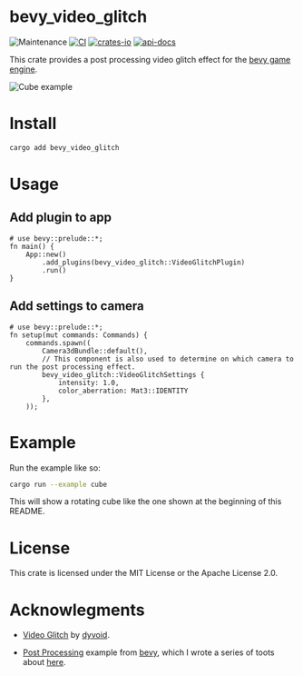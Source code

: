 # bevy_video_glitch
![Maintenance](https://img.shields.io/badge/maintenance-actively--developed-brightgreen.svg)
[![CI](https://github.com/shanecelis/bevy_video_glitch/actions/workflows/main.yml/badge.svg)](https://github.com/shanecelis/bevy_video_glitch/actions)
  [![crates-io](https://img.shields.io/crates/v/bevy_video_glitch.svg)](https://crates.io/crates/bevy_video_glitch)
  [![api-docs](https://docs.rs/bevy_video_glitch/badge.svg)](https://docs.rs/bevy_video_glitch)

This crate provides a post processing video glitch effect for the [bevy game engine](https://bevyengine.org). 

![Cube example](https://github.com/shanecelis/bevy_video_glitch/assets/54390/95100192-b1eb-4797-bce7-0c71b4f842f4)

# Install

``` sh
cargo add bevy_video_glitch
```

# Usage

## Add plugin to app
```compile
# use bevy::prelude::*;
fn main() {
    App::new()
        .add_plugins(bevy_video_glitch::VideoGlitchPlugin)
        .run()
}
```

## Add settings to camera

```compile
# use bevy::prelude::*;
fn setup(mut commands: Commands) {
    commands.spawn((
        Camera3dBundle::default(),
        // This component is also used to determine on which camera to run the post processing effect.
        bevy_video_glitch::VideoGlitchSettings {
            intensity: 1.0,
            color_aberration: Mat3::IDENTITY
        },
    ));
```

# Example

Run the example like so:

``` sh
cargo run --example cube
```

This will show a rotating cube like the one shown at the beginning of this README.

# License

This crate is licensed under the MIT License or the Apache License 2.0.

# Acknowlegments

* [Video Glitch](https://www.shadertoy.com/view/XtK3W3) by [dyvoid](https://www.shadertoy.com/user/dyvoid).

* [Post Processing](https://github.com/bevyengine/bevy/blob/v0.12.1/examples/shader/post_processing.rs) example from [bevy](https://bevyengine.org), which I wrote a series of toots about [here](https://mastodon.gamedev.place/@shanecelis/111583689226043395).
